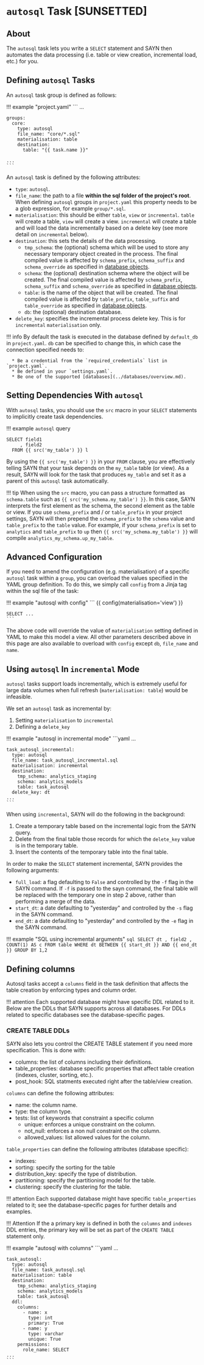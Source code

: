 # `autosql` Task **[SUNSETTED]**

## About

The `autosql` task lets you write a `SELECT` statement and SAYN then automates the data processing (i.e. table or view creation, incremental load, etc.) for you.

## Defining `autosql` Tasks

An `autosql` task group is defined as follows:

!!! example "project.yaml"
    ```
    ...

    groups:
      core:
        type: autosql
        file_name: "core/*.sql"
        materialisation: table
        destination:
          table: "{{ task.name }}"

    ...
    ```

An `autosql` task is defined by the following attributes:

* `type`: `autosql`.
* `file_name`: the path to a file **within the sql folder of the project's root**. When defining `autosql` groups in `project.yaml` this property needs to be a glob expression, for example `group/*.sql`.
* `materialisation`: this should be either `table`, `view` or `incremental`. `table` will create a table, `view` will create a view. `incremental` will create a table and will load the data incrementally based on a delete key (see more detail on `incremental` below).
* `destination`: this sets the details of the data processing.
    * `tmp_schema`: the (optional) schema which will be used to store any necessary temporary object created in the process. The final compiled value is affected by `schema_prefix`, `schema_suffix` and `schema_override` as specified in [database objects](../database_objects.md).
    * `schema`: the (optional) destination schema where the object will be created. The final compiled value is affected by `schema_prefix`, `schema_suffix` and `schema_override` as specified in [database objects](../database_objects.md).
    * `table`: is the name of the object that will be created. The final compiled value is affected by `table_prefix`, `table_suffix` and `table_override` as specified in [database objects](../database_objects.md).
    * `db`: the (optional) destination database.
* `delete_key`: specifies the incremental process delete key. This is for `incremental` `materialisation` only.

!!! info
    By default the task is executed in the database defined by `default_db` in `project.yaml`. `db` can be specified to change this, in which case the connection specified needs to:

      * Be a credential from the `required_credentials` list in `project.yaml`.
      * Be defined in your `settings.yaml`.
      * Be one of the supported [databases](../databases/overview.md).

## Setting Dependencies With `autosql`

With `autosql` tasks, you should use the `src` macro in your `SELECT` statements to implicitly create task dependencies.

!!! example `autosql` query
  ```
  SELECT field1
       , field2
    FROM {{ src('my_table') }} l
  ```

By using the `{{ src('my_table') }}` in your `FROM` clause, you are effectively telling SAYN that your task depends on the `my_table` table (or view). As a result, SAYN will look for the task that produces `my_table` and set it as a parent of this `autosql` task automatically.

!!! tip
    When using the `src` macro, you can pass a structure formatted as `schema.table` such as `{{ src('my_schema.my_table') }}`. In this case, SAYN interprets the first element as the schema, the second element as the table or view. If you use `schema_prefix` and / or `table_prefix` in your project settings, SAYN will then prepend the `schema_prefix` to the `schema` value and `table_prefix` to the `table` value. For example, if your `schema_prefix` is set to `analytics` and `table_prefix` to `up` then `{{ src('my_schema.my_table') }}` will compile `analytics_my_schema.up_my_table`.

## Advanced Configuration

If you need to amend the configuration (e.g. materialisation) of a specific `autosql` task within a `group`, you can overload the values specified in the YAML group definition. To do this, we simply call `config` from a Jinja tag within the sql file of the task:

!!! example "autosql with config"
    ```
    {{ config(materialisation='view') }}

    SELECT ...
    ```

The above code will override the value of `materialisation` setting defined in YAML to make this model a view. All other parameters
described above in this page are also available to overload with `config` except `db`, `file_name` and `name`.

## Using `autosql` In `incremental` Mode

`autosql` tasks support loads incrementally, which is extremely useful for large data volumes when full
refresh (`materialisation: table`) would be infeasible.

We set an `autosql` task as incremental by:
1. Setting `materialisation` to `incremental`
2. Defining a `delete_key`

!!! example "autosql in incremental mode"
    ```yaml
    ...

    task_autosql_incremental:
      type: autosql
      file_name: task_autosql_incremental.sql
      materialisation: incremental
      destination:
        tmp_schema: analytics_staging
        schema: analytics_models
        table: task_autosql
      delete_key: dt
    ...
    ```

When using `incremental`, SAYN will do the following in the background:

1. Create a temporary table based on the incremental logic from the SAYN query.
2. Delete from the final table those records for which the `delete_key` value is in the temporary table.
3. Insert the contents of the temporary table into the final table.

In order to make the `SELECT` statement incremental, SAYN provides the following arguments:

* `full_load`: a flag defaulting to `False` and controlled by the `-f` flag in the SAYN command.
  If `-f` is passed to the sayn command, the final table will be replaced with the temporary one
  in step 2 above, rather than performing a merge of the data.
* `start_dt`: a date defaulting to "yesterday" and controlled by the `-s` flag in the SAYN command.
* `end_dt`: a date defaulting to "yesterday" and controlled by the `-e` flag in the SAYN command.

!!! example "SQL using incremental arguments"
    ```sql
    SELECT dt
         , field2
         , COUNT(1) AS c
      FROM table
     WHERE dt BETWEEN {{ start_dt }} AND {{ end_dt }}
     GROUP BY 1,2
    ```

## Defining columns

Autosql tasks accept a `columns` field in the task definition that affects the table creation by enforcing types and column order.

!!! attention
      Each supported database might have specific DDL related to it. Below are the DDLs that SAYN supports across all databases. For DDLs related to specific databases see the database-specific pages.

### CREATE TABLE DDLs

SAYN also lets you control the CREATE TABLE statement if you need more specification. This is done with:

* columns: the list of columns including their definitions.
* table_properties: database specific properties that affect table creation (indexes, cluster, sorting, etc.).
* post_hook: SQL statments executed right after the table/view creation.

`columns` can define the following attributes:

* name: the column name.
* type: the column type.
* tests: list of keywords that constraint a specific column
  - unique: enforces a unique constraint on the column.
  - not_null: enforces a non null constraint on the column.
  - allowed_values: list allowed values for the column.

`table_properties` can define the following attributes (database specific):
* indexes:
* sorting: specify the sorting for the table
* distribution_key: specify the type of distribution.
* partitioning: specify the partitioning model for the table.
* clustering: specify the clustering for the table.

!!! attention
      Each supported database might have specific `table_properties` related to it; see the database-specific pages for further details and examples.

!!! Attention
    If the a primary key is defined in both the `columns` and `indexes` DDL entries, the primary key will be set as part of the `CREATE TABLE` statement only.

!!! example "autosql with columns"
    ```yaml
    ...

    task_autosql:
      type: autosql
      file_name: task_autosql.sql
      materialisation: table
      destination:
        tmp_schema: analytics_staging
        schema: analytics_models
        table: task_autosql
      ddl:
        columns:
          - name: x
            type: int
            primary: True
          - name: y
            type: varchar
            unique: True
        permissions:
          role_name: SELECT
    ...
    ```
